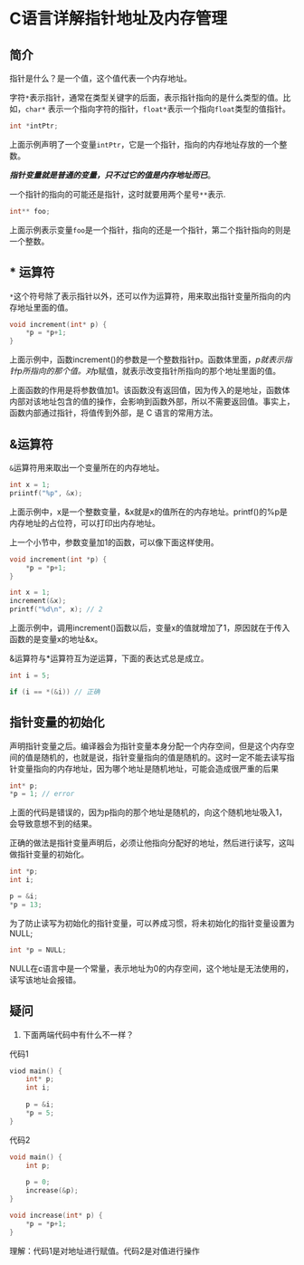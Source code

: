 # C语言详解指针地址及内存管理

## 简介

指针是什么？是一个值，这个值代表一个内存地址。

字符`*`表示指针，通常在类型关键字的后面，表示指针指向的是什么类型的值。比如，`char*` 表示一个指向字符的指针，`float*`表示一个指向`float`类型的值指针。

```c
int *intPtr;
```
上面示例声明了一个变量`intPtr`，它是一个指针，指向的内存地址存放的一个整数。

***指针变量就是普通的变量，只不过它的值是内存地址而已***。

一个指针的指向的可能还是指针，这时就要用两个星号`**`表示.

```c
int** foo;
```
上面示例表示变量`foo`是一个指针，指向的还是一个指针，第二个指针指向的则是一个整数。

## * 运算符

`*`这个符号除了表示指针以外，还可以作为运算符，用来取出指针变量所指向的内存地址里面的值。

```C
void increment(int* p) {
    *p = *p+1;
}
```

上面示例中，函数increment()的参数是一个整数指针p。函数体里面，*p就表示指针p所指向的那个值。对*p赋值，就表示改变指针所指向的那个地址里面的值。

上面函数的作用是将参数值加1。该函数没有返回值，因为传入的是地址，函数体内部对该地址包含的值的操作，会影响到函数外部，所以不需要返回值。事实上，函数内部通过指针，将值传到外部，是 C 语言的常用方法。

## &运算符

`&`运算符用来取出一个变量所在的内存地址。
```c
int x = 1;
priintf("%p", &x);
```

上面示例中，x是一个整数变量，&x就是x的值所在的内存地址。printf()的%p是内存地址的占位符，可以打印出内存地址。

上一个小节中，参数变量加1的函数，可以像下面这样使用。

```c
void increment(int *p) {
    *p = *p+1;
}

int x = 1;
increment(&x);
printf("%d\n", x); // 2 
```

上面示例中，调用increment()函数以后，变量x的值就增加了1，原因就在于传入函数的是变量x的地址&x。

&运算符与*运算符互为逆运算，下面的表达式总是成立。

```c
int i = 5;

if (i == *(&i)) // 正确
```

## 指针变量的初始化

声明指针变量之后。编译器会为指针变量本身分配一个内存空间，但是这个内存空间的值是随机的，也就是说，指针变量指向的值是随机的。这时一定不能去读写指针变量指向的内存地址，因为哪个地址是随机地址，可能会造成很严重的后果
```c
int* p;
*p = 1; // error
```
上面的代码是错误的，因为p指向的那个地址是随机的，向这个随机地址吸入1，会导致意想不到的结果。

正确的做法是指针变量声明后，必须让他指向分配好的地址，然后进行读写，这叫做指针变量的初始化。

```c
int *p;
int i;

p = &i;
*p = 13;
```

为了防止读写为初始化的指针变量，可以养成习惯，将未初始化的指针变量设置为NULL;

```C
int *p = NULL;
```

NULL在c语言中是一个常量，表示地址为0的内存空间，这个地址是无法使用的，读写该地址会报错。

## 疑问

1. 下面两端代码中有什么不一样？

代码1
```c
viod main() {
    int* p;
    int i;
    
    p = &i;
    *p = 5;
}
```

代码2
```c
void main() {
    int p;
    
    p = 0;
    increase(&p);
}

void increase(int* p) {
    *p = *p+1;
}
```

理解：代码1是对地址进行赋值。代码2是对值进行操作